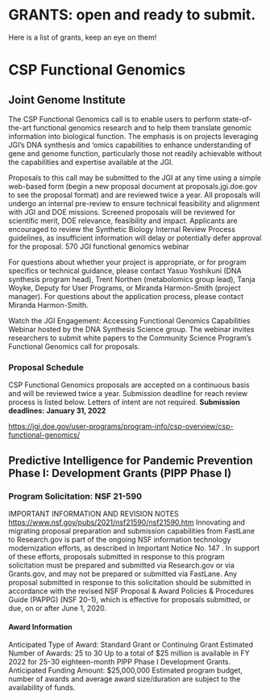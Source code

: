 # GRANTS: open and ready to submit.

Here is a list of grants, keep an eye on them!

# CSP Functional Genomics
## Joint Genome Institute
The CSP Functional Genomics call is to enable users to perform state-of-the-art functional genomics research and to help them translate genomic information into biological function. The emphasis is on projects leveraging JGI’s DNA synthesis and ‘omics capabilities to enhance understanding of gene and genome function, particularly those not readily achievable without the capabilities and expertise available at the JGI.

Proposals to this call may be submitted to the JGI at any time using a simple web-based form (begin a new proposal document at proposals.jgi.doe.gov to see the proposal format) and are reviewed twice a year. All proposals will undergo an internal pre-review to ensure technical feasibility and alignment with JGI and DOE missions. Screened proposals will be reviewed for scientific merit, DOE relevance, feasibility and impact.  Applicants are encouraged to review the Synthetic Biology Internal Review Process guidelines, as insufficient information will delay or potentially defer approval for the proposal.
570 JGI functional genomics webinar

For questions about whether your project is appropriate, or for program specifics or technical guidance, please contact Yasuo Yoshikuni (DNA synthesis program head), Trent Northen (metabolomics group lead), Tanja Woyke, Deputy for User Programs, or Miranda Harmon-Smith (project manager).  For questions about the application process, please contact Miranda Harmon-Smith.

Watch the  JGI Engagement: Accessing Functional Genomics Capabilities Webinar hosted by the DNA Synthesis Science group. The webinar invites researchers to submit white papers to the Community Science Program’s Functional Genomics call for proposals. 

### Proposal Schedule
CSP Functional Genomics proposals are accepted on a continuous basis and will be reviewed twice a year. Submission deadline for reach review process is listed below. Letters of intent are not required.
**Submission deadlines:**
    **January 31, 2022**

https://jgi.doe.gov/user-programs/program-info/csp-overview/csp-functional-genomics/


## Predictive Intelligence for Pandemic Prevention Phase I: Development Grants (PIPP Phase I) 
### Program Solicitation: NSF 21-590
 IMPORTANT INFORMATION AND REVISION NOTES
https://www.nsf.gov/pubs/2021/nsf21590/nsf21590.htm
Innovating and migrating proposal preparation and submission capabilities from FastLane to Research.gov is part of the ongoing NSF information technology modernization efforts, as described in Important Notice No. 147 . 
In support of these efforts, proposals submitted in response to this program solicitation must be prepared and submitted via Research.gov or via Grants.gov, and may not be prepared or submitted via FastLane. 
Any proposal submitted in response to this solicitation should be submitted in accordance with the revised NSF Proposal & Award Policies & Procedures Guide (PAPPG) (NSF 20-1), which is effective for proposals submitted, or due, on or after June 1, 2020.

#### Award Information
Anticipated Type of Award: Standard Grant or Continuing Grant
Estimated Number of Awards: 25 to 30
Up to a total of $25 million is available in FY 2022 for 25-30 eighteen-month PIPP Phase I Development Grants.
Anticipated Funding Amount: $25,000,000
Estimated program budget, number of awards and average award size/duration are subject to the availability of funds.
